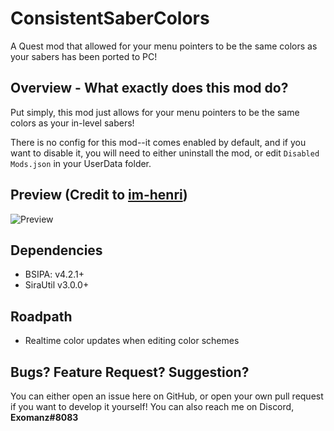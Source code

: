# ConsistentSaberColors
A Quest mod that allowed for your menu pointers to be the same colors as your sabers has been ported to PC!

## Overview - What exactly does this mod do?
Put simply, this mod just allows for your menu pointers to be the same colors as your in-level sabers!

There is no config for this mod--it comes enabled by default, and if you want to disable it, you will need to either uninstall the mod, or edit `Disabled Mods.json` in your UserData folder.

## Preview (Credit to [im-henri](https://github.com/im-henri/))
![Preview](https://github.com/im-henri/QonsistentSaberColors/blob/master/Animation.gif)

## Dependencies
- BSIPA: v4.2.1+
- SiraUtil v3.0.0+

## Roadpath
- Realtime color updates when editing color schemes

## Bugs? Feature Request? Suggestion?
You can either open an issue here on GitHub, or open your own pull request if you want to develop it yourself! You can also reach me on Discord, **Exomanz#8083**
